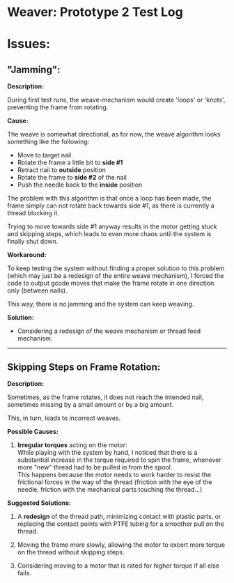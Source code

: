 # **Weaver:** Prototype 2 Test Log

# Issues:

## "Jamming":
**Description:**

During first test runs, the weave-mechanism would create 'loops' or 'knots', preventing the frame from rotating.

**Cause:**

The weave is somewhat directional, as for now, the weave algorithm looks something like the following:

* Move to target nail
* Rotate the frame a little bit to **side #1**
* Retract nail to **outside** position
* Rotate the frame to **side #2** of the nail
* Push the needle back to the **inside** position

The problem with this algorithm is that once a loop has been made, the frame simply can not rotate back towards side #1, as there is currently a thread blocking it.

Trying to move towards side #1 anyway results in the motor getting stuck and skipping steps, which leads to even more chaos until the system is finally shut down.

**Workaround:**

To keep testing the system without finding a proper solution to this problem (which may just be a redesign of the entire weave mechanism), I forced the code to output gcode moves that make the frame rotate in one direction only (between nails).

This way, there is no jamming and the system can keep weaving.


**Solution:**
* Considering a redesign of the weave mechanism or thread feed mechanism.

_______________________________

## Skipping Steps on Frame Rotation:
**Description:**

Sometimes, as the frame rotates, it does not reach the intended nail, sometimes missing by a small amount or by a big amount.

This, in turn, leads to incorrect weaves.


**Possible Causes:**
1. **Irregular torques** acting on the motor:\
While playing with the system by hand, I noticed that there is a substantial increase in the torque required to spin the frame, whenever more "new" thread had to be pulled in from the spool.\
This happens because the motor needs to work harder to resist the frictional forces in the way of the thread (friction with the eye of the needle, friction with the mechanical parts touching the thread...)

**Suggested Solutions:**
1. A **redesign** of the thread path, minimizing contact with plastic parts, or replacing the contact points with PTFE tubing for a smoother pull on the thread.

2. Moving the frame more slowly, allowing the motor to excert more torque on the thread without skipping steps.
3. Considering moving to a motor that is rated for higher torque if all else fails.


